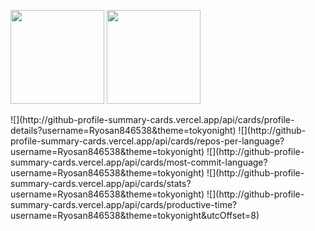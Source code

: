 <p align="left"> 
  <img height="150px" src="https://github-readme-stats.vercel.app/api/top-langs/?username=Ryosan846538&layout=compact&show_icons=true&theme=tokyonight" />
  <img height="150px" src="https://github-readme-stats.vercel.app/api?username=Ryosan846538&theme=tokyonight&show_icons=ture" />
</p>
![](http://github-profile-summary-cards.vercel.app/api/cards/profile-details?username=Ryosan846538&theme=tokyonight)
![](http://github-profile-summary-cards.vercel.app/api/cards/repos-per-language?username=Ryosan846538&theme=tokyonight)
![](http://github-profile-summary-cards.vercel.app/api/cards/most-commit-language?username=Ryosan846538&theme=tokyonight)
![](http://github-profile-summary-cards.vercel.app/api/cards/stats?username=Ryosan846538&theme=tokyonight)
![](http://github-profile-summary-cards.vercel.app/api/cards/productive-time?username=Ryosan846538&theme=tokyonight&utcOffset=8)
